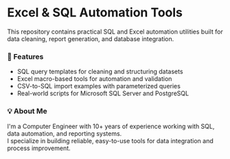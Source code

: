 # Excel & SQL Automation Tools

This repository contains practical SQL and Excel automation utilities built for data cleaning, report generation, and database integration.

### 🧩 Features
- SQL query templates for cleaning and structuring datasets  
- Excel macro-based tools for automation and validation  
- CSV-to-SQL import examples with parameterized queries  
- Real-world scripts for Microsoft SQL Server and PostgreSQL  

### 💡 About Me
I'm a Computer Engineer with 10+ years of experience working with SQL, data automation, and reporting systems.  
I specialize in building reliable, easy-to-use tools for data integration and process improvement.

